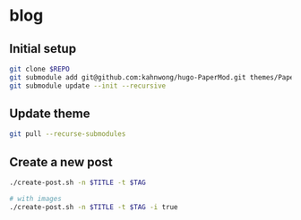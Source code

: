 # blog

## Initial setup

```bash
git clone $REPO
git submodule add git@github.com:kahnwong/hugo-PaperMod.git themes/PaperMod
git submodule update --init --recursive
```

## Update theme

```bash
git pull --recurse-submodules
```

## Create a new post

```bash
./create-post.sh -n $TITLE -t $TAG

# with images
./create-post.sh -n $TITLE -t $TAG -i true
```
